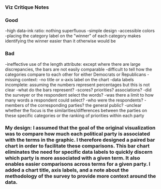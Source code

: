 ### Viz Critique Notes

### Good
-high data-ink ratio: nothing superfluous
-simple design
-accessible colors
-placing the category label on the "winner" of each category makes identifying the winner easier than it otherwise would be

### Bad
-ineffective use of the length attribute: except where there are large discrepancies, the bars are not easily comparable
-difficult to tell how the categories compare to each other for either Democrats or Republicans
-missing context:
	-no title or x-axis label on the chart
	-data labels incomplete: assuming the numbers represent percentages but this is not clear
	-what do the bars represent?
		-scores? priorities? associations?
	-did the surveyer or the respondent select the words?
	-was there a limit to how many words a respondent could select?
	-who were the respondents?
		-members of the corresponding parties? the general public?
-unclear whether the focus is the similarities/differences between the parties on these specific categories or the ranking of priorities within each party


### My design: I assumed that the goal of the original visualization was to compare how much each political party is associated with the terms in the graphic. I therefore designed a paired bar chart in order to facilitate these comparisons. This bar chart eliminates the need for specific data labels to quickly discern which party is more associated with a given term. It also enables easier comparisons across terms for a given party. I added a chart title, axis labels, and a note about the methodology of the survey to provide more context around the data.